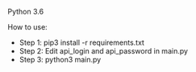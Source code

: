 Python 3.6

How to use:
- Step 1: pip3 install -r requirements.txt
- Step 2: Edit api_login and api_password in main.py
- Step 3: python3 main.py